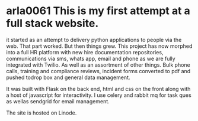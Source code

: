 # arla0061 This is my first attempt at a full stack website. 

it started as an attempt to delivery python applications to people via the web. That part worked. But then things grew. This project has now morphed into a full HR platform with new hire documentation repositories, communications via sms, whats app, email and phone as we are fully integrated with Twilio. As well as an assortment of other things. Bulk phone calls, training and compliance reviews, incident forms converted to pdf and pushed todrop box and general data management.

It was built with Flask on the back end, html and css on the front along with a host of javascript for interactivity. I use celery and rabbit mq for task ques as wellas sendgrid for email management.

The site is hosted on Linode. 

